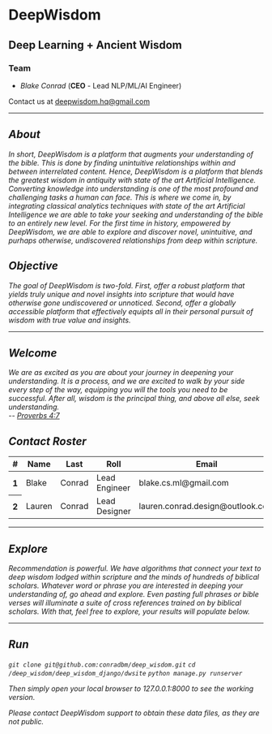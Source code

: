 <h1> DeepWisdom </h1>
<h2> Deep Learning + Ancient Wisdom </h2>
<h3> Team</h3>
<ul>

<li> <em>Blake Conrad</em> (<strong>CEO</strong> - Lead NLP/ML/AI Engineer)</li>
</ul>
<p>Contact us at <a href="">deepwisdom.hq@gmail.com</a></p>
<em>
<hr>
<h2>About</h2>
<p>In short, <em>DeepWisdom</em> is a platform that augments your understanding of the bible. This is done by finding unintuitive relationships within and between interrelated content. Hence, <em>DeepWisdom</em>
is a platform that blends the greatest wisdom in antiquity with state of the art <em>Artificial Intelligence</em>. Converting knowledge into understanding is one of the most profound and challenging tasks a human can face. This is where we come in, by integrating classical analytics techniques with state of the art <em>Artificial Intelligence</em> we are able to take your seeking and understanding of the bible to an entirely new level. For the first time in history, empowered by <em>DeepWisdom</em>, we are able to explore and discover novel, unintuitive, and purhaps otherwise, undiscovered relationships from deep within scripture. </p>

<h2>Objective</h2>
<p>
The goal of <em>DeepWisdom</em> is two-fold. First, offer a robust platform that yields truly unique and novel insights into scripture that would have otherwise gone undiscovered or unnoticed. Second, offer a globally accessible platform that effectively equipts all in their personal pursuit of wisdom with true value and insights.</p>
<hr>

<h2>Welcome</h2>
<p> We are as excited as you are about your journey in deepening your understanding. It is a process, and we are excited to walk by your side every step of the way, equipping you will the tools you need to be successful. After all, wisdom is the principal thing, and above all else, seek understanding.<br>
-- <a href="https://biblehub.com/proverbs/4-7.htm">Proverbs 4:7</a></p>

<h2>Contact Roster</h2>
 <table class="table">
    <thead>
      <tr>
        <th scope="col">#</th>
        <th scope="col">Name</th>
        <th scope="col">Last</th>
        <th scope="col">Roll</th>
        <th scope="col">Email</th>
      </tr>
    </thead>
    <tbody>
      <tr>
        <th scope="row">1</th>
        <td>Blake</td>
        <td>Conrad</td>
        <td>Lead Engineer</td>
        <td>blake.cs.ml@gmail.com</td>
      </tr>
      <tr>
        <th scope="row">2</th>
        <td>Lauren</td>
        <td>Conrad</td>
        <td>Lead Designer</td>
        <td>lauren.conrad.design@outlook.com</td>
      </tr>
      </tr>
    </tbody>
  </table>
<hr>

<h2>Explore</h2>
<p>Recommendation is powerful. We have algorithms that connect your text to deep wisdom lodged within scripture and the minds of hundreds of biblical scholars. Whatever word or phrase you are interested in deeping your understanding of, go ahead and explore. Even pasting full phrases or bible verses will illuminate a suite of cross references trained on by biblical scholars. With that, feel free to explore, your results will populate below.</p>
<hr>
<h2>Run</h2>
<code>git clone git@github.com:conradbm/deep_wisdom.git</code>
<code>cd /deep_wisdom/deep_wisdom_django/dwsite</code>
<code>python manage.py runserver </code>
<p>Then simply open your local browser to 127.0.0.1:8000 to see the working version.</p>
<p>Please contact DeepWisdom support to obtain these data files, as they are not public.</p>
